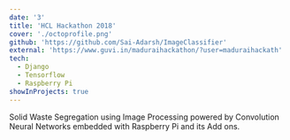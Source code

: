 ```yaml
---
date: '3'
title: 'HCL Hackathon 2018'
cover: './octoprofile.png'
github: 'https://github.com/Sai-Adarsh/ImageClassifier'
external: 'https://www.guvi.in/maduraihackathon/?user=maduraihackath'
tech:
  - Django
  - Tensorflow
  - Raspberry Pi
showInProjects: true
---
```


Solid Waste Segregation using Image Processing powered by Convolution Neural Networks embedded with Raspberry Pi and its Add ons.

